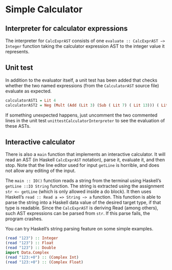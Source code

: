 # Simple Calculator

## Interpreter for calculator expressions
The interpreter for `CalcExprAST` consists of one `evaluate :: CalcExprAST −> Integer` function taking 
the calculator expression AST to the integer value it represents. 

## Unit test
In addition to the evaluator itself, a unit test has been added that checks whether the two
named expressions (from the `CalculatorAST` source file) evaluate as expected.
````haskell
calculatorAST1 = Lit 4
calculatorAST2 = Neg (Mult (Add (Lit 3) (Sub ( Lit 7) ( Lit 13))) ( Lit 19))
````
If something unexpected happens, just uncomment the two commented lines in the unit test
`unittestCalculatorInterpreter` to see the evaluation of these ASTs.

## Interactive calculator
There is also a `main` function that implements an interactive calculator. It will read an AST
(in Haskell `CalcExprAST` notation), parse it, evaluate it, and then stop. Note that the line
editor used for input `getLine` is horrible, and does not allow any editing of the input.

The `main :: IO()` function reads a string from the terminal using Haskell’s `getLine ::IO String` function. 
The string is extracted using the assignment `str <− getLine` (which is only allowed inside a do block). 
It then uses Haskell’s `read :: Read a => String −> a` function. This function is able to parse the 
string into a Haskell data value of the desired target type, if that type is readable. Since the `CalcExprAST`
is deriving Read (among others), such AST expressions can be parsed from `str`. If this parse fails, 
the program crashes.


You can try Haskell’s string parsing feature on some simple examples.
````haskell
(read "123") :: Integer
(read "123") :: Float
(read "123") :: Double
import Data.Complex
(read "123:+0") :: (Complex Int)
(read "123:+0") :: (Complex Float)
````

